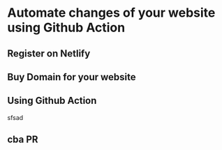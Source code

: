 # Automate changes of your website using Github Action

## Register on Netlify

## Buy Domain for your website

## Using Github Action

sfsad

## cba PR
